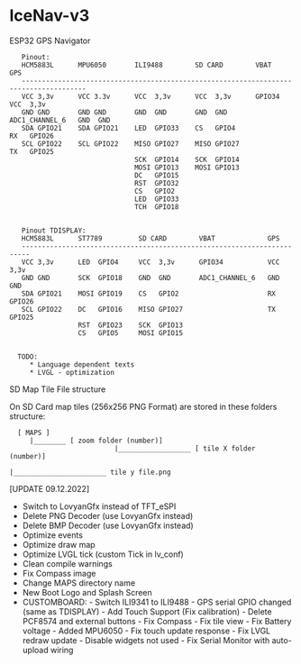 # IceNav-v3
ESP32 GPS Navigator 

       Pinout:
       HCM5883L      MPU6050       ILI9488        SD CARD        VBAT             GPS
       --------------------------------------------------------------------------------------
       VCC 3,3v      VCC 3.3v      VCC  3,3v      VCC  3,3v      GPIO34           VCC  3,3v
       GND GND       GND GND       GND  GND       GND  GND       ADC1_CHANNEL_6   GND  GND
       SDA GPIO21    SDA GPIO21    LED  GPIO33    CS   GPIO4                      RX   GPIO26
       SCL GPIO22    SCL GPIO22    MISO GPIO27    MISO GPIO27                     TX   GPIO25
                                   SCK  GPIO14    SCK  GPIO14
                                   MOSI GPIO13    MOSI GPIO13
                                   DC   GPIO15
                                   RST  GPIO32
                                   CS   GPIO2
                                   LED  GPIO33
                                   TCH  GPIO18


       Pinout TDISPLAY:
       HCM5883L      ST7789         SD CARD        VBAT             GPS
       ------------------------------------------------------------------------
       VCC 3,3v      LED  GPIO4     VCC  3,3v      GPIO34           VCC  3,3v
       GND GND       SCK  GPIO18    GND  GND       ADC1_CHANNEL_6   GND  GND
       SDA GPIO21    MOSI GPIO19    CS   GPIO2                      RX   GPIO26
       SCL GPIO22    DC   GPIO16    MISO GPIO27                     TX   GPIO25
                     RST  GPIO23    SCK  GPIO13
                     CS   GPIO5     MOSI GPIO15
                                      

      TODO:
         * Language dependent texts
         * LVGL - optimization

SD Map Tile File structure

On SD Card map tiles (256x256 PNG Format) are stored in these folders structure:

      [ MAPS ]
         |________ [ zoom folder (number)]
                              |__________________ [ tile X folder (number)]
                                                             |_______________________ tile y file.png

[UPDATE 09.12.2022]                                                             
   * Switch to LovyanGfx instead of TFT_eSPI 
   * Delete PNG Decoder (use LovyanGfx instead)
   * Delete BMP Decoder (use LovyanGfx instead)
   * Optimize events
   * Optimize draw map
   * Optimize LVGL tick (custom Tick in lv_conf)
   * Clean compile warnings
   * Fix Compass image
   * Change MAPS directory name
   * New Boot Logo and Splash Screen
   * CUSTOMBOARD:
         - Switch ILI9341 to ILI9488 
         - GPS serial GPIO changed (same as TDISPLAY)
         - Add Touch Support (Fix calibration)
         - Delete PCF8574 and external buttons
         - Fix Compass
         - Fix tile view
         - Fix Battery voltage
         - Added MPU6050
         - Fix touch update response
         - Fix LVGL redraw update
         - Disable widgets not used
         - Fix Serial Monitor with auto-upload wiring
      

